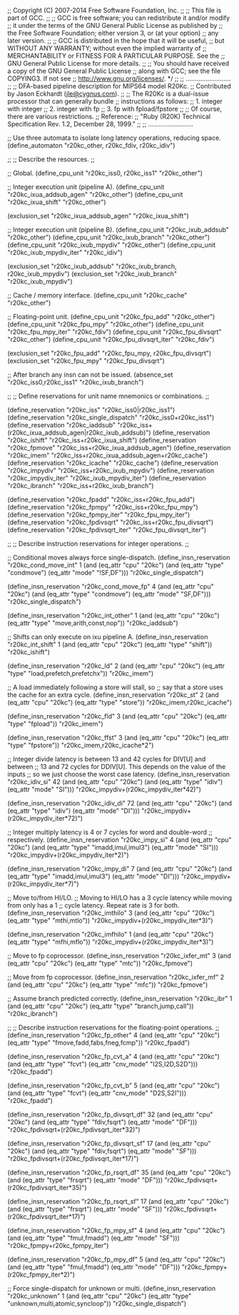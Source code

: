 ;; Copyright (C) 2007-2014 Free Software Foundation, Inc.
;;
;; This file is part of GCC.
;;
;; GCC is free software; you can redistribute it and/or modify
;; it under the terms of the GNU General Public License as published by
;; the Free Software Foundation; either version 3, or (at your option)
;; any later version.
;;
;; GCC is distributed in the hope that it will be useful,
;; but WITHOUT ANY WARRANTY; without even the implied warranty of
;; MERCHANTABILITY or FITNESS FOR A PARTICULAR PURPOSE.  See the
;; GNU General Public License for more details.
;;
;; You should have received a copy of the GNU General Public License
;; along with GCC; see the file COPYING3.  If not see
;; <http://www.gnu.org/licenses/>.  */
;;
;; .........................
;;
;; DFA-based pipeline description for MIPS64 model R20Kc.
;; Contributed by Jason Eckhardt (jle@cygnus.com).
;;
;; The R20Kc is a dual-issue processor that can generally bundle
;; instructions as follows:
;;   1. integer with integer
;;   2. integer with fp
;;   3. fp with fpload/fpstore 
;;
;; Of course, there are various restrictions.
;; Reference:
;;   "Ruby (R20K) Technical Specification Rev. 1.2, December 28, 1999."
;;
;; .........................

;; Use three automata to isolate long latency operations, reducing space.
(define_automaton "r20kc_other, r20kc_fdiv, r20kc_idiv")

;;
;; Describe the resources.
;;

;; Global.
(define_cpu_unit "r20kc_iss0, r20kc_iss1" "r20kc_other")

;; Integer execution unit (pipeline A).
(define_cpu_unit "r20kc_ixua_addsub_agen" "r20kc_other")
(define_cpu_unit "r20kc_ixua_shift"	  "r20kc_other")

(exclusion_set "r20kc_ixua_addsub_agen" "r20kc_ixua_shift")

;; Integer execution unit (pipeline B).
(define_cpu_unit "r20kc_ixub_addsub"	  "r20kc_other")
(define_cpu_unit "r20kc_ixub_branch"	  "r20kc_other")
(define_cpu_unit "r20kc_ixub_mpydiv"	  "r20kc_other")
(define_cpu_unit "r20kc_ixub_mpydiv_iter" "r20kc_idiv")

(exclusion_set "r20kc_ixub_addsub" "r20kc_ixub_branch, r20kc_ixub_mpydiv")
(exclusion_set "r20kc_ixub_branch" "r20kc_ixub_mpydiv")

;; Cache / memory interface.
(define_cpu_unit "r20kc_cache"	    "r20kc_other")

;; Floating-point unit.
(define_cpu_unit "r20kc_fpu_add"	  "r20kc_other")
(define_cpu_unit "r20kc_fpu_mpy"	  "r20kc_other")
(define_cpu_unit "r20kc_fpu_mpy_iter"	  "r20kc_fdiv")
(define_cpu_unit "r20kc_fpu_divsqrt"	  "r20kc_other")
(define_cpu_unit "r20kc_fpu_divsqrt_iter" "r20kc_fdiv")

(exclusion_set "r20kc_fpu_add" "r20kc_fpu_mpy, r20kc_fpu_divsqrt")
(exclusion_set "r20kc_fpu_mpy" "r20kc_fpu_divsqrt")

;; After branch any insn can not be issued.
(absence_set "r20kc_iss0,r20kc_iss1" "r20kc_ixub_branch")

;;
;; Define reservations for unit name mnemonics or combinations.
;;

(define_reservation "r20kc_iss"
  "r20kc_iss0|r20kc_iss1")
(define_reservation "r20kc_single_dispatch"
  "r20kc_iss0+r20kc_iss1")
(define_reservation "r20kc_iaddsub"
  "r20kc_iss+(r20kc_ixua_addsub_agen|r20kc_ixub_addsub)")
(define_reservation "r20kc_ishift"
  "r20kc_iss+r20kc_ixua_shift")
(define_reservation "r20kc_fpmove"
  "r20kc_iss+r20kc_ixua_addsub_agen")
(define_reservation "r20kc_imem"
  "r20kc_iss+r20kc_ixua_addsub_agen+r20kc_cache")
(define_reservation "r20kc_icache"
  "r20kc_cache")
(define_reservation "r20kc_impydiv"
  "r20kc_iss+r20kc_ixub_mpydiv")
(define_reservation "r20kc_impydiv_iter"
  "r20kc_ixub_mpydiv_iter")
(define_reservation "r20kc_ibranch"
  "r20kc_iss+r20kc_ixub_branch")

(define_reservation "r20kc_fpadd"
  "r20kc_iss+r20kc_fpu_add")
(define_reservation "r20kc_fpmpy"
  "r20kc_iss+r20kc_fpu_mpy")
(define_reservation "r20kc_fpmpy_iter"
  "r20kc_fpu_mpy_iter")
(define_reservation "r20kc_fpdivsqrt"
  "r20kc_iss+r20kc_fpu_divsqrt")
(define_reservation "r20kc_fpdivsqrt_iter"
  "r20kc_fpu_divsqrt_iter")

;;
;; Describe instruction reservations for integer operations.
;;

;; Conditional moves always force single-dispatch.
(define_insn_reservation "r20kc_cond_move_int" 1 
			 (and (eq_attr "cpu" "20kc")
			      (and (eq_attr "type" "condmove")
				   (eq_attr "mode" "!SF,DF")))
			 "r20kc_single_dispatch")

(define_insn_reservation "r20kc_cond_move_fp" 4 
			 (and (eq_attr "cpu" "20kc")
			      (and (eq_attr "type" "condmove")
				   (eq_attr "mode" "SF,DF")))
			 "r20kc_single_dispatch")

(define_insn_reservation "r20kc_int_other" 1
			  (and (eq_attr "cpu" "20kc")
			       (eq_attr "type" "move,arith,const,nop"))
			  "r20kc_iaddsub")

;; Shifts can only execute on ixu pipeline A.
(define_insn_reservation "r20kc_int_shift" 1
			  (and (eq_attr "cpu" "20kc")
			       (eq_attr "type" "shift"))
			  "r20kc_ishift")

(define_insn_reservation "r20kc_ld" 2 
			 (and (eq_attr "cpu" "20kc")
			      (eq_attr "type" "load,prefetch,prefetchx"))
			 "r20kc_imem")


;; A load immediately following a store will stall, so
;; say that a store uses the cache for an extra cycle.
(define_insn_reservation "r20kc_st" 2 
			  (and (eq_attr "cpu" "20kc")
			       (eq_attr "type" "store"))
			  "r20kc_imem,r20kc_icache")

(define_insn_reservation "r20kc_fld" 3 
			 (and (eq_attr "cpu" "20kc")
			      (eq_attr "type" "fpload"))
			 "r20kc_imem")

(define_insn_reservation "r20kc_ffst" 3 
			 (and (eq_attr "cpu" "20kc")
			      (eq_attr "type" "fpstore"))
			 "r20kc_imem,r20kc_icache*2")

;; Integer divide latency is between 13 and 42 cycles for DIV[U] and between
;; 13 and 72 cycles for DDIV[U]. This depends on the value of the inputs
;; so we just choose the worst case latency.
(define_insn_reservation "r20kc_idiv_si" 42 
			 (and (eq_attr "cpu" "20kc")
			      (and (eq_attr "type" "idiv")
				   (eq_attr "mode" "SI")))
			 "r20kc_impydiv+(r20kc_impydiv_iter*42)")

(define_insn_reservation "r20kc_idiv_di" 72 
			 (and (eq_attr "cpu" "20kc")
			      (and (eq_attr "type" "idiv")
				   (eq_attr "mode" "DI")))
			 "r20kc_impydiv+(r20kc_impydiv_iter*72)")

;; Integer multiply latency is 4 or 7 cycles for word and double-word
;; respectively.
(define_insn_reservation "r20kc_impy_si" 4 
			 (and (eq_attr "cpu" "20kc")
			      (and (eq_attr "type" "imadd,imul,imul3")
				   (eq_attr "mode" "SI")))
			 "r20kc_impydiv+(r20kc_impydiv_iter*2)")

(define_insn_reservation "r20kc_impy_di" 7 
			 (and (eq_attr "cpu" "20kc")
			      (and (eq_attr "type" "imadd,imul,imul3")
				   (eq_attr "mode" "DI")))
			 "r20kc_impydiv+(r20kc_impydiv_iter*7)")

;; Move to/from HI/LO.
;; Moving to HI/LO has a 3 cycle latency while moving from only has a 1
;; cycle latency.  Repeat rate is 3 for both.
(define_insn_reservation "r20kc_imthilo" 3 
			 (and (eq_attr "cpu" "20kc")
			      (eq_attr "type" "mthi,mtlo"))
			 "r20kc_impydiv+(r20kc_impydiv_iter*3)")

(define_insn_reservation "r20kc_imfhilo" 1
			 (and (eq_attr "cpu" "20kc")
			      (eq_attr "type" "mfhi,mflo"))
			 "r20kc_impydiv+(r20kc_impydiv_iter*3)")

;; Move to fp coprocessor.
(define_insn_reservation "r20kc_ixfer_mt" 3 
			 (and (eq_attr "cpu" "20kc")
			      (eq_attr "type" "mtc"))
			 "r20kc_fpmove")

;; Move from fp coprocessor.
(define_insn_reservation "r20kc_ixfer_mf" 2 
			  (and (eq_attr "cpu" "20kc")
			       (eq_attr "type" "mfc"))
			"r20kc_fpmove")

;; Assume branch predicted correctly.
(define_insn_reservation "r20kc_ibr" 1 
			 (and (eq_attr "cpu" "20kc")
			      (eq_attr "type" "branch,jump,call"))
			 "r20kc_ibranch")

;;
;; Describe instruction reservations for the floating-point operations.
;;
(define_insn_reservation "r20kc_fp_other" 4
			 (and (eq_attr "cpu" "20kc")
			      (eq_attr "type" "fmove,fadd,fabs,fneg,fcmp"))
			 "r20kc_fpadd")

(define_insn_reservation "r20kc_fp_cvt_a" 4
			 (and (eq_attr "cpu" "20kc")
			      (and (eq_attr "type" "fcvt")
				   (eq_attr "cnv_mode" "I2S,I2D,S2D")))
			 "r20kc_fpadd")

(define_insn_reservation "r20kc_fp_cvt_b" 5
			 (and (eq_attr "cpu" "20kc")
			      (and (eq_attr "type" "fcvt")
				   (eq_attr "cnv_mode" "D2S,S2I")))
			 "r20kc_fpadd")

(define_insn_reservation "r20kc_fp_divsqrt_df" 32
			 (and (eq_attr "cpu" "20kc")
			      (and (eq_attr "type" "fdiv,fsqrt")
				   (eq_attr "mode" "DF")))
			 "r20kc_fpdivsqrt+(r20kc_fpdivsqrt_iter*32)")

(define_insn_reservation "r20kc_fp_divsqrt_sf" 17
			 (and (eq_attr "cpu" "20kc")
			      (and (eq_attr "type" "fdiv,fsqrt")
				   (eq_attr "mode" "SF")))
			 "r20kc_fpdivsqrt+(r20kc_fpdivsqrt_iter*17)")

(define_insn_reservation "r20kc_fp_rsqrt_df" 35 
			 (and (eq_attr "cpu" "20kc")
			      (and (eq_attr "type" "frsqrt")
				   (eq_attr "mode" "DF")))
			 "r20kc_fpdivsqrt+(r20kc_fpdivsqrt_iter*35)")

(define_insn_reservation "r20kc_fp_rsqrt_sf" 17
			 (and (eq_attr "cpu" "20kc")
			      (and (eq_attr "type" "frsqrt")
				   (eq_attr "mode" "SF")))
			 "r20kc_fpdivsqrt+(r20kc_fpdivsqrt_iter*17)")

(define_insn_reservation "r20kc_fp_mpy_sf" 4
			 (and (eq_attr "cpu" "20kc")
			      (and (eq_attr "type" "fmul,fmadd")
				   (eq_attr "mode" "SF")))
			 "r20kc_fpmpy+r20kc_fpmpy_iter")

(define_insn_reservation "r20kc_fp_mpy_df" 5
			 (and (eq_attr "cpu" "20kc")
			      (and (eq_attr "type" "fmul,fmadd")
				   (eq_attr "mode" "DF")))
			 "r20kc_fpmpy+(r20kc_fpmpy_iter*2)")

;; Force single-dispatch for unknown or multi.
(define_insn_reservation "r20kc_unknown" 1 
			 (and (eq_attr "cpu" "20kc")
			      (eq_attr "type" "unknown,multi,atomic,syncloop"))
			 "r20kc_single_dispatch")
